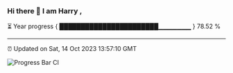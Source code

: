 ### Hi there 👋 I am Harry , 

⏳ Year progress { ███████████████████████▁▁▁▁▁▁▁ } 78.52 %

---

⏰ Updated on Sat, 14 Oct 2023 13:57:10 GMT

![Progress Bar CI](https://github.com/duykhang68/duykhang68/workflows/Progress%20Bar%20CI/badge.svg)

